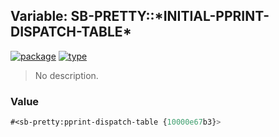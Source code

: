 ## Variable: SB-PRETTY::\*INITIAL-PPRINT-DISPATCH-TABLE\*
[![package](https://img.shields.io/badge/Package-SB--PRETTY-5f9ea0.svg?style=social&colorA=999999)](../) [![type](https://img.shields.io/badge/Type-Variable-5f9ea0.svg?style=social&colorA=999999)](../#variable) 

> No description.

### Value
```cl
#<sb-pretty:pprint-dispatch-table {10000e67b3}>
```
